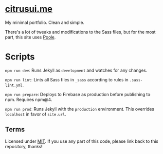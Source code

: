 # [citrusui.me](https://citrusui.me)

My minimal portfolio. Clean and simple.

There's a lot of tweaks and modifications to the Sass files, but for the most part, this site uses [Poole](http://getpoole.com).

# Scripts

`npm run dev`: Runs Jekyll as `development` and watches for any changes.

`npm run lint`: Lints all Sass files in `_sass` according to rules in `.sass-lint.yml`.

`npm run prepare`: Deploys to Firebase as production before publishing to npm. Requires npm@4.

`npm run prod`: Runs Jekyll with the `production` environment. This overrides `localhost` in favor of `site.url`.

## Terms

Licensed under [MIT](LICENSE.md). If you use any part of this code, please link back to this repository, thanks!
